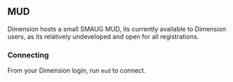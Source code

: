 ## MUD

Dimension hosts a small SMAUG MUD, its currently available to Dimension users, as its relatively undeveloped and open for all registrations. 

### Connecting

From your Dimension login, run `mud` to connect.